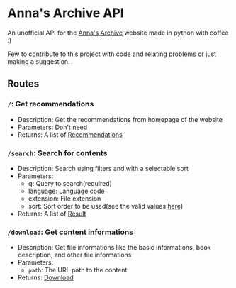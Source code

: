 # Anna's Archive API

An unofficial API for the [Anna's Archive](https://annas-archive.org)
website made in python with coffee :)

Few to contribute to this project with code and relating problems or
just making a suggestion.


## Routes

### `/`: Get recommendations
  - Description: Get the recommendations from homepage of the website
  - Parameters: Don't need
  - Returns: A list of [Recommendations](api/extractor/home.py#L8)

### `/search`: Search for contents
  - Description: Search using filters and with a selectable sort
  - Parameters:
    - q: Query to search(required)
    - language: Language code
    - extension: File extension
    - sort: Sort order to be used(see the valid values [here](api/extractor/search.py#L9))
  - Returns: A list of [Result](api/extractor/search.py#L42)


### `/download`: Get content informations
  - Description: Get file informations like the basic informations, book description, and other file informations
  - Parameters:
    - `path`: The URL path to the content
  - Returns: [Download](api/extractor/download.py#L15)
